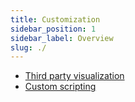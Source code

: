 ```yaml
---
title: Customization
sidebar_position: 1
sidebar_label: Overview
slug: ./
---
```


* [Third party visualization](/docs/customization/Third-party-visualization)  
* [Custom scripting](/docs/customization/custom-scripting/)
